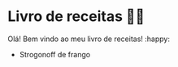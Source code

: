 # Livro de receitas :man_cook:

Olá! Bem vindo ao meu livro de receitas! :happy:

- Strogonoff de frango

